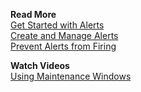 **Read More**<br/>
[Get Started with Alerts](https://docs.wavefront.com/alerts.html)<br/>
[Create and Manage Alerts](https://docs.wavefront.com/alerts_manage.html)<br/>
[Prevent Alerts from Firing](https://docs.wavefront.com/maintenance_windows_managing.html)

**Watch Videos**<br/>
[Using Maintenance Windows](https://vmwaretv.vmware.com/media/t/1_u77s1kyo/252649793)
